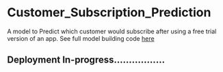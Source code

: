# Customer_Subscription_Prediction
A model to Predict which customer would subscribe after using a free trial version of an app. See full model building code [here](https://github.com/Tobi-DataDetective/Customer_Subscription_Prediction/blob/main/Model-Building.ipynb)


## Deployment In-progress.................
